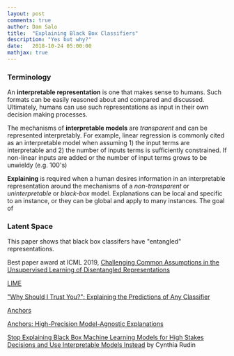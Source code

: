 ```yaml
---
layout: post
comments: true
author: Dan Salo
title:  "Explaining Black Box Classifiers"
description: "Yes but why?"
date:   2018-10-24 05:00:00
mathjax: true
---
```


### Terminology
An **interpretable representation** is one that makes sense to humans. Such formats can be easily reasoned about and compared and discussed. Ultimately, humans can use such representations as input in their own decision making processes.

The mechanisms of **interpretable models** are *transparent* and can be represented interpretably. For example, linear regression is commonly cited as an interpretable model when assuming 1) the input terms are interpretable and 2) the number of inputs terms is sufficiently constrained. If non-linear inputs are added or the number of input terms grows to be unwieldy (e.g. 100's) 

**Explaining** is required when a human desires information in an interpretable representation around the mechanisms of a *non-transparent* or *uninterpretable* or *black-box* model. Explanations can be local and specific to an instance, or they can be global and apply to many instances. The goal of 


### Latent Space



This paper shows that black box classifers have "entangled" representations.

Best paper award at ICML 2019, 
[Challenging Common Assumptions in the Unsupervised Learning of Disentangled Representations](https://ai.googleblog.com/2019/04/evaluating-unsupervised-learning-of.html)



[LIME](https://christophm.github.io/interpretable-ml-book/lime.html#lime)

["Why Should I Trust You?": Explaining the Predictions of Any Classifier](https://arxiv.org/pdf/1602.04938.pdf)

[Anchors](https://christophm.github.io/interpretable-ml-book/anchors.html)

[Anchors: High-Precision Model-Agnostic Explanations](https://homes.cs.washington.edu/~marcotcr/aaai18.pdf)

[Stop Explaining Black Box Machine Learning Models for High Stakes Decisions and Use Interpretable Models Instead](https://arxiv.org/pdf/1811.10154.pdf) by Cynthia Rudin
